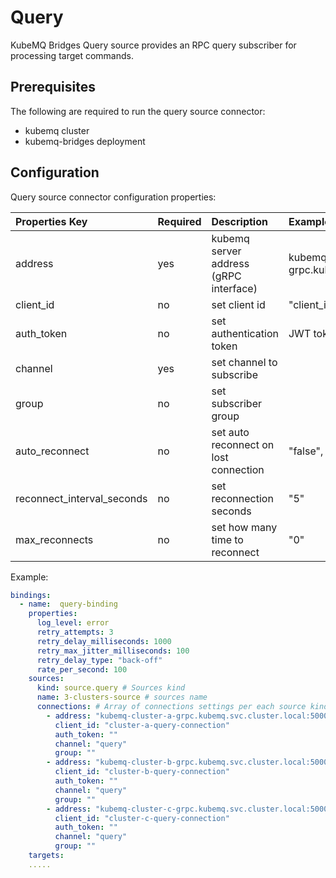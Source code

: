 # Query

KubeMQ Bridges Query source provides an RPC query subscriber for processing target commands.

## Prerequisites

The following are required to run the query source connector:

* kubemq cluster
* kubemq-bridges deployment

## Configuration

Query source connector configuration properties:

| Properties Key | Required | Description | Example |
| :--- | :--- | :--- | :--- |
| address | yes | kubemq server address \(gRPC interface\) | kubemq-cluster-a-grpc.kubemq.svc.cluster.local:50000 |
| client\_id | no | set client id | "client\_id" |
| auth\_token | no | set authentication token | JWT token |
| channel | yes | set channel to subscribe |  |
| group | no | set subscriber group |  |
| auto\_reconnect | no | set auto reconnect on lost connection | "false", "true" |
| reconnect\_interval\_seconds | no | set reconnection seconds | "5" |
| max\_reconnects | no | set how many time to reconnect | "0" |

Example:

```yaml
bindings:
  - name:  query-binding 
    properties: 
      log_level: error
      retry_attempts: 3
      retry_delay_milliseconds: 1000
      retry_max_jitter_milliseconds: 100
      retry_delay_type: "back-off"
      rate_per_second: 100
    sources:
      kind: source.query # Sources kind
      name: 3-clusters-source # sources name 
      connections: # Array of connections settings per each source kind
        - address: "kubemq-cluster-a-grpc.kubemq.svc.cluster.local:50000"
          client_id: "cluster-a-query-connection"
          auth_token: ""
          channel: "query"
          group: ""
        - address: "kubemq-cluster-b-grpc.kubemq.svc.cluster.local:50000"
          client_id: "cluster-b-query-connection"
          auth_token: ""
          channel: "query"
          group: ""
        - address: "kubemq-cluster-c-grpc.kubemq.svc.cluster.local:50000"
          client_id: "cluster-c-query-connection"
          auth_token: ""
          channel: "query"
          group: ""              
    targets:
    .....
```

